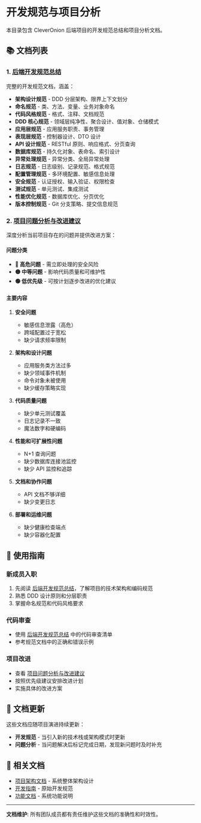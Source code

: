 # 开发规范与项目分析

本目录包含 CleverOnion 后端项目的开发规范总结和项目分析文档。

## 📚 文档列表

### 1. [后端开发规范总结](./backend-development-standards.md)

完整的开发规范文档，涵盖：

- **架构设计规范** - DDD 分层架构、限界上下文划分
- **命名规范** - 类、方法、变量、业务对象命名
- **代码风格规范** - 格式、注释、文档规范
- **DDD 核心规范** - 领域层纯净性、聚合设计、值对象、仓储模式
- **应用层规范** - 应用服务职责、事务管理
- **表现层规范** - 控制器设计、DTO 设计
- **API 设计规范** - RESTful 原则、响应格式、分页查询
- **数据库规范** - 持久化对象、表命名、索引设计
- **异常处理规范** - 异常分类、全局异常处理
- **日志规范** - 日志级别、记录规范、格式规范
- **配置管理规范** - 多环境配置、敏感信息处理
- **安全规范** - 认证授权、输入验证、权限检查
- **测试规范** - 单元测试、集成测试
- **性能优化规范** - 数据库优化、分页优化
- **版本控制规范** - Git 分支策略、提交信息规范

### 2. [项目问题分析与改进建议](./issues-and-improvements.md)

深度分析当前项目存在的问题并提供改进方案：

#### 问题分类

- **🔴 高危问题** - 需立即处理的安全风险
- **🟡 中等问题** - 影响代码质量和可维护性
- **🟢 低优先级** - 可按计划逐步改进的优化建议

#### 主要内容

1. **安全问题**

   - 敏感信息泄露（高危）
   - 跨域配置过于宽松
   - 缺少请求频率限制

2. **架构和设计问题**

   - 应用服务类方法过多
   - 缺少领域事件机制
   - 命令对象未被使用
   - 缺少缓存策略实现

3. **代码质量问题**

   - 缺少单元测试覆盖
   - 日志记录不一致
   - 魔法数字和硬编码

4. **性能和可扩展性问题**

   - N+1 查询问题
   - 缺少数据库连接池监控
   - 缺少 API 监控和追踪

5. **文档和协作问题**

   - API 文档不够详细
   - 缺少变更日志

6. **部署和运维问题**
   - 缺少健康检查端点
   - 缺少容器化配置

## 📖 使用指南

### 新成员入职

1. 先阅读 [后端开发规范总结](./backend-development-standards.md)，了解项目的技术架构和编码规范
2. 熟悉 DDD 设计原则和分层职责
3. 掌握命名规范和代码风格要求

### 代码审查

- 使用 [后端开发规范总结](./backend-development-standards.md) 中的代码审查清单
- 参考规范文档中的正确和错误示例

### 项目改进

- 查看 [项目问题分析与改进建议](./issues-and-improvements.md)
- 按照优先级建议安排改进计划
- 实施具体的改进方案

## 🔄 文档更新

这些文档应随项目演进持续更新：

- **开发规范** - 当引入新的技术栈或架构模式时更新
- **问题分析** - 当问题解决后标记完成日期，发现新问题时及时补充

## 📝 相关文档

- [项目架构文档](../architecture.md) - 系统整体架构设计
- [开发指南](../development-guidelines.md) - 原始开发规范
- [功能文档](../features.md) - 系统功能说明

---

**文档维护**: 所有团队成员都有责任维护这些文档的准确性和时效性。

